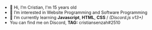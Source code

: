 - 👋 Hi, I’m Cristian, I'm 15 years old
- 👀 I’m interested in Website Programming and Software Programming
- 🌱 I’m currently learning **Javascript**, **HTML**, **CSS** / *(Discord.js v13+)*
- You can find me on Discord, **TAG:** cristiansenzah#2510
